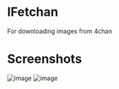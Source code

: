 # IFetchan
For downloading images from 4chan

# Screenshots
![image](https://user-images.githubusercontent.com/76534455/153684979-98096492-ae5a-448d-9ad1-67684ee447b7.png)
![image](https://user-images.githubusercontent.com/76534455/153685052-c0b15360-630b-4053-bfa3-7e51887ae20a.png)
